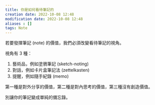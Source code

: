 ```yaml
---
title: 你是如何看待筆記的
creation date: 2022-10-08 12:48
modification date: 2022-10-08 12:48
aliases : []
tags: Note
---
```


若要發揮筆記 (note) 的價值，我們必須改變看待筆記的視角。

視角有 3 種：
1. 藝術品，例如塗鴉筆記 (sketch-noting)
2. 對話，例如卡片盒筆記法 (zettelkasten)
3. 提醒，例如隨手紀錄 (memo)

第一種是對外分享的價值，第二種是對內思考的價值，第三種沒有創造價值。

別讓你的筆記變成單純的備忘錄。